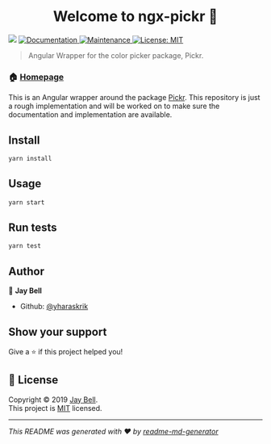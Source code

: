 <h1 align="center">Welcome to ngx-pickr 👋</h1>
<p>
  <img src="https://img.shields.io/badge/version-0.0.1-blue.svg?cacheSeconds=2592000" />
  <a href="https://github.com/yharaskrik/ngx-pickr#readme">
    <img alt="Documentation" src="https://img.shields.io/badge/documentation-yes-brightgreen.svg" target="_blank" />
  </a>
  <a href="https://github.com/yharaskrik/ngx-pickr/graphs/commit-activity">
    <img alt="Maintenance" src="https://img.shields.io/badge/Maintained%3F-yes-green.svg" target="_blank" />
  </a>
  <a href="https://github.com/yharaskrik/ngx-pickr/blob/master/LICENSE">
    <img alt="License: MIT" src="https://img.shields.io/badge/License-MIT-yellow.svg" target="_blank" />
  </a>
</p>

> Angular Wrapper for the color picker package, Pickr.

### 🏠 [Homepage](https://github.com/yharaskrik/ngx-pickr)

This is an Angular wrapper around the package [Pickr](https://github.com/Simonwep/pickr). This repository is just a rough implementation and will be worked on to make sure the documentation and implementation are available.

## Install

```sh
yarn install
```

## Usage

```sh
yarn start
```

## Run tests

```sh
yarn test
```

## Author

👤 **Jay Bell**

* Github: [@yharaskrik](https://github.com/yharaskrik)

## Show your support

Give a ⭐️ if this project helped you!

## 📝 License

Copyright © 2019 [Jay Bell](https://github.com/yharaskrik).<br />
This project is [MIT](https://github.com/yharaskrik/ngx-pickr/blob/master/LICENSE) licensed.

***
_This README was generated with ❤️ by [readme-md-generator](https://github.com/kefranabg/readme-md-generator)_
